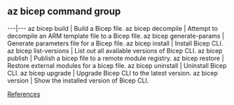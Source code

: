 ## az bicep command group

---|---
az bicep build | Build a Bicep file.
az bicep decompile | Attempt to decompile an ARM template file to a Bicep file.
az bicep generate-params | Generate parameters file for a Bicep file.
az bicep install | Install Bicep CLI.
az bicep list-versions | List out all available versions of Bicep CLI.
az bicep publish | Publish a bicep file to a remote module registry.
az bicep restore | Restore external modules for a bicep file.
az bicep uninstall | Uninstall Bicep CLI.
az bicep upgrade | Upgrade Bicep CLI to the latest version.
az bicep version | Show the installed version of Bicep CLI.

[References](https://learn.microsoft.com/en-us/cli/azure/bicep?view=azure-cli-latest)
